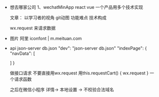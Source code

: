 - 想去哪家公司
  1、wechatMinApp react vue
  一个产品用多个技术实现

  文章：
  以学习者的视角 git动图 功能难点 技术构成

  wx.request 来请求数据
- 图片
  阿里 iconfont | m.meituan.com

- api 
  json-server db.json
  "dev": "json-server db.json"
  "indexPage": {
    "navData": [

    ]
  }

  做接口请求 不要直接用wx.request
  用this.requestCart() {
    wx.request
  } 一个请求函数

  之后在微信小程序 详情-> 本地设置 -> 不校验合法域名
  
